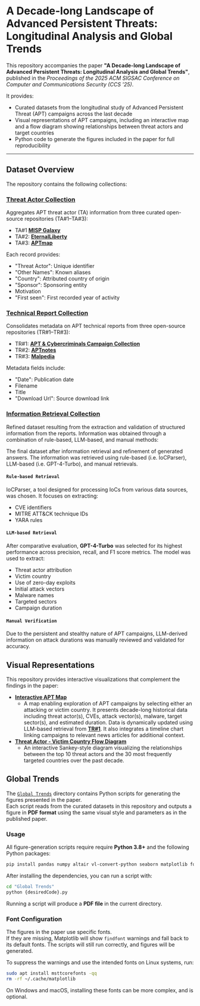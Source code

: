# A Decade-long Landscape of Advanced Persistent Threats: Longitudinal Analysis and Global Trends

This repository accompanies the paper **"A Decade-long Landscape of Advanced Persistent Threats: Longitudinal Analysis and Global Trends"**, published in the *Proceedings of the 2025 ACM SIGSAC Conference on Computer and Communications Security (CCS '25)*.

It provides:
- Curated datasets from the longitudinal study of Advanced Persistent Threat (APT) campaigns across the last decade 
- Visual representations of APT campaigns, including an interactive map and a flow diagram showing relationships between threat actors and target countries   
- Python code to generate the figures included in the paper for full reproducibility  

---
## Dataset Overview
The repository contains the following collections:

### [Threat Actor Collection](Threat_Actor_Collection.csv)
Aggregates APT threat actor (TA) information from three curated open-source repositories (TA#1–TA#3):
- TA#1  **[MISP Galaxy](https://github.com/MISP/misp-galaxy)**
- TA#2: **[EternalLiberty](https://github.com/StrangerealIntel/EternalLiberty)**
- TA#3: **[APTmap](https://github.com/andreacristaldi/APTmap/)**

Each record provides:
  - "Threat Actor": Unique identifier  
  - "Other Names": Known aliases  
  - "Country": Attributed country of origin  
  - "Sponsor": Sponsoring entity
  - Motivation
  - "First seen": First recorded year of activity

### [Technical Report Collection](Technical_Report_Collection.csv)
Consolidates metadata on APT technical reports from three open-source repositories (TR#1–TR#3):
- TR#1: **[APT & Cybercriminals Campaign Collection](https://github.com/CyberMonitor/APT_CyberCriminal_Campagin_Collections)**
- TR#2: **[APTnotes](https://github.com/aptnotes/data)**
- TR#3: **[Malpedia](https://malpedia.caad.fkie.fraunhofer.de/library)**

Metadata fields include:
  - "Date": Publication date  
  - Filename  
  - Title  
  - "Download Url": Source download link

### [Information Retrieval Collection](Information_Retrieved_Collection.csv)
Refined dataset resulting from the extraction and validation of structured information from the reports. 
Information was obtained through a combination of rule-based, LLM-based, and manual methods:

The final dataset after information retrieval and refinement of generated answers.
The information was retrieved using rule-based (i.e. IoCParser), LLM-based (i.e. GPT-4-Turbo), and manual retrievals.

#### `Rule-based Retrieval`
IoCParser, a tool designed for processing IoCs from various data sources, was chosen. 
It focuses on extracting:
  - CVE identifiers  
  - MITRE ATT&CK technique IDs  
  - YARA rules

#### `LLM-based Retrieval`
After comparative evaluation, **GPT-4-Turbo** was selected for its highest performance across precision, recall, and F1 score metrics. The model was used to extract:
  - Threat actor attribution  
  - Victim country  
  - Use of zero-day exploits  
  - Initial attack vectors  
  - Malware names  
  - Targeted sectors  
  - Campaign duration

#### `Manual Verification`
Due to the persistent and stealthy nature of APT campaigns, LLM-derived information on attack durations was manually reviewed and validated for accuracy.

## Visual Representations

This repository provides interactive visualizations that complement the findings in the paper:
- **[Interactive APT Map](https://lngt-apt-study-map.vercel.app/)** 
  - A map enabling exploration of APT campaigns by selecting either an attacking or victim country. It presents decade-long historical data including threat actor(s), CVEs, attack vector(s), malware, target sector(s), and estimated duration. Data is dynamically updated using LLM-based retrieval from **[TR#1](https://github.com/CyberMonitor/APT_CyberCriminal_Campagin_Collections)**. It also integrates a timeline chart linking campaigns to relevant news articles for additional context.
- **[Threat Actor - Victim Country Flow Diagram](https://public.tableau.com/app/profile/anonymouseauthor/viz/TopMentionedCountries/Top30Countries)** 
  - An interactive Sankey-style diagram visualizing the relationships between the top 10 threat actors and the 30 most frequently targeted countries over the past decade.

## Global Trends

The [`Global Trends`](Global%20Trends/) directory contains Python scripts for generating the figures presented in the paper.  
Each script reads from the curated datasets in this repository and outputs a figure in **PDF format** using the same visual style and parameters as in the published paper.

### Usage
All figure-generation scripts require require **Python 3.8+** and the following Python packages:
```bash
pip install pandas numpy altair vl-convert-python seaborn matplotlib fonttools
```
After installing the dependencies, you can run a script with:
```bash
cd "Global Trends"
python {desiredCode}.py
```
Running a script will produce a **PDF file** in the current directory.

### Font Configuration
The figures in the paper use specific fonts.  
If they are missing, Matplotlib will show `findfont` warnings and fall back to its default fonts. The scripts will still run correctly, and figures will be generated. 

To suppress the warnings and use the intended fonts on Linux systems, run:
```bash
sudo apt install msttcorefonts -qq
rm -rf ~/.cache/matplotlib
```
On Windows and macOS, installing these fonts can be more complex, and is optional.